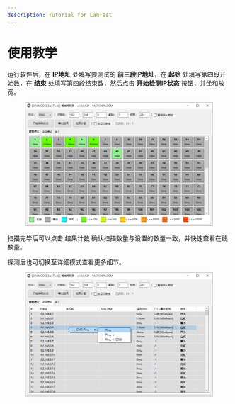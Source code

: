 ```yaml
---
description: Tutorial for LanTest
---
```


# 使用教学

运行软件后，在 **IP地址** 处填写要测试的 **前三段IP地址**，在 **起始** 处填写第四段开始数，在 **结束** 处填写第四段结束数，然后点击 **开始检测IP状态** 按钮，并坐和放宽。

<figure><img src="../../.gitbook/assets/lantest_home.png" alt=""><figcaption></figcaption></figure>

扫描完毕后可以点击 结果计数 确认扫描数量与设置的数量一致，并快速查看在线数量。

探测后也可切换至详细模式查看更多细节。

<figure><img src="../../.gitbook/assets/lantest_detail.png" alt=""><figcaption></figcaption></figure>
